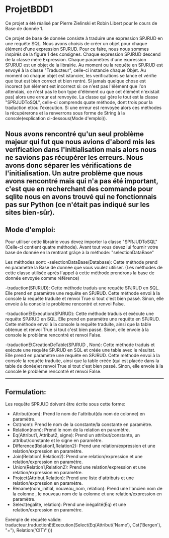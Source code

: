 # ProjetBDD1
Ce projet a été réalisé par Pierre Zielinski et Robin Libert pour le cours de Base de donnée 1.

Ce projet de base de donnée consiste à traduire une expression SPJRUD en une requête SQL.
Nous avons choisis de créer un objet pour chaque élément d'une expression SPJRUD.
Pour ce faire, nous nous sommes inspirés de la figure 1 des consignes. Chaque expression SPJRUD descend de la classe mère Expression.
Chaque paramètres d'une expression SPJRUD est un objet de la librairie. Au moment ou la requête en SPJRUD est envoyé à la classe "Traducteur", celle-ci instancie chaque Objet.
Au moment où chaque objet est istancier, les verifications se lance et vérifie que tout est bien correct et bien rentré.
Si jamais quelque chose est incorect (un élément est incorrect si: ce n'est pas l'élément que l'on attendais, ce n'est pas le bon type d'élément ou que cet élémént n'existait pas) alors une erreur est renvoyée.
La classe qui gère le tout est la classe "SPRJUDToSQL", celle-ci comprends quate méthode, dont trois pour la traduction et/ou l'execution.
Si une erreur est renvoyée alors ces méthodes la récupèrerons et la renverrons sous forme de String à la console(explication ci-dessous(Mode d'emploi)).

Nous avons rencontré qu'un seul problème majeur qui fut que nous avions d'abord mis les verification dans l'initialisation mais alors nous ne savions pas récupérer les erreurs.
Nous avons donc séparer les vérifications de l'initialisation.
Un autre problème que nous avons rencontré mais qui n'a pas été important, c'est que en recherchant des commande pour sqlite nous en avons trouvé qui ne fonctionnais pas sur Python (ce n'était pas indiqué sur les sites bien-sûr).
-------------------------------------------------------------------------------------------------------------------------------------------------------------------------------------------------------------------------------------

Mode d'emploi:
--------------
Pour utiliser cette librairie vous devez importer la classe "SPRJUDToSQL" (Celle-ci contient quatre méthode).
Avant tout vous devez lui fournir votre base de donnée en la rentrant grâçe à la méthode: "selectionDataBase" 

Les méthodes sont:
-selectionDataBase(Database): Cette méthode prend en paramètre la Base de donnée que vous voulez utiliser.
(Les méthodes de cette classe utilisée après l'appel à cette méthode prendrons la base de donnée envoyée comme référence)

-traduction(SPJRUD): Cette méthode traduis une requête SPJRUD en SQL.
Elle prend en paramètre une requête en SPJRUD.
Cette méthode envoi à la console la requête traduite et renvoi True si tout c'est bien passé.
Sinon, elle envoie à la console le problème rencontré et renvoi False.

-traductionEtExecution(SPJRUD): Cette méthode traduis et exécute une requête SPJRUD en SQL.
Elle prend en paramètre une requête en SPJRUD.
Cette méthode envoi à la console la requête traduite, ainsi que la table obtenue et renvoi True si tout c'est bien passé.
Sinon, elle envoie à la console le problème rencontré et renvoi False.

-traductionEtCreationDeTable(SPJRUD , Nom): Cette méthode traduis et exécute une requête SPJRUD en SQL et créée une table avec le résultat.
Elle prend en paramètre une requête en SPJRUD.
Cette méthode envoi à la console la requête traduite, ainsi que la table créée (qui est placée dans la table de donée)et renvoi True si tout c'est bien passé.
Sinon, elle envoie à la console le problème rencontré et renvoi False.


--------------
Formulation:
--------------
Les requête SPRJUD doivent être écrite sous cette forme:

- Attribut(nom): Prend le nom de l'attribut(du nom de colonne) en paramètre.
- Cst(nom): Prend le nom de la constante/la constante en paramètre.
- Relation(nom): Prend le nom de la relation en paramètre.
- Eq(Attribut1, Attribut2, signe): Prend un attribut/constante, un attribut/constante et le signe en paramètre.
- Difference(Relation1,Relation2): Prend une relation/expression et une relation/expression en paramètre.
- Join(Relation1,Relation2): Prend une relation/expression et une relation/expression en paramètre.
- Union(Relation1,Relation2): Prend une relation/expression et une relation/expression en paramètre.
- Project(Attribut,Relation): Prend une liste d'attributs et une relation/expression en paramètre.
- Rename(nom_initial, nouveau_nom, relation): Prend une l'ancien nom de la colonne , le nouveau nom de la colonne et une relation/expression en paramètre.
- Select(egalite, relation): Prend une inégalité(Eq) et une relation/expression en paramètre.


Exemple de requête valide:
traducteur.traductionEtExecution(Select(Eq(Attribut('Name'), Cst('Bergen'), "="), Relation('CITY')))

